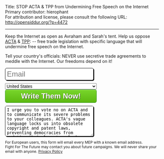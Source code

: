 <html>
<head></head>
<body>
Title: STOP ACTA & TPP from Undermining Free Speech on the Internet<br />
Primary contributor: hierophant<br />
For attribution and license, please consult the following URL: <a href="http://opensiddur.org/?p=4472">http://opensiddur.org/?p=4472</a>
<p />
<hr />

Keep the Internet as open as Avraham and Sarah's tent. Help us oppose <a href="http://www.stopacta.info">ACTA</a> &amp; <a href="http://en.wikipedia.org/wiki/Trans-Pacific_Strategic_Economic_Partnership">TPP</a>:</strong> -- free trade legislation with specific language that will undermine free speech on the Internet.

<form action='http://act.fightforthefuture.org/page/s/acta-letters' method='post' id='write-letter'>                <style>             select {width: 300px; font-size: 14px;}             button {                -moz-box-shadow:inset 0px 1px 0px 0px #caefab;              -webkit-box-shadow:inset 0px 1px 0px 0px #caefab;               box-shadow:inset 0px 1px 0px 0px #caefab;               background:-webkit-gradient( linear, left top, left bottom, color-stop(0.05, #77d42a), color-stop(1, #5cb811) );                background:-moz-linear-gradient( center top, #77d42a 5%, #5cb811 100% );                filter:progid:DXImageTransform.Microsoft.gradient(startColorstr='#77d42a', endColorstr='#5cb811');              background-color:#77d42a;               -moz-border-radius:6px;             -webkit-border-radius:6px;              border-radius:6px;              border:1px solid #268a16;               display:inline-block;               color:#ffffff;              font-family:arial;              font-size:24px;             font-weight:bold;               padding:7px 5px 7px 5px;                text-decoration:none;               text-shadow:1px 1px 0px #333;               display: block;             clear: both;                margin-bottom: 10px;                width: 300px;               cursor: pointer;                }               button:hover {              background:-webkit-gradient( linear, left top, left bottom, color-stop(0.05, #5cb811), color-stop(1, #77d42a) );                background:-moz-linear-gradient( center top, #5cb811 5%, #77d42a 100% );                filter:progid:DXImageTransform.Microsoft.gradient(startColorstr='#5cb811', endColorstr='#77d42a');              background-color:#5cb811;               }               button:active {             position:relative;              top:1px;                }               input {             width: 290px;               padding: 5px;               border: 1px solid #000;             font-size: 24px;                border-radius: 5px;             -webkit-border-radius: 5px;             -moz-border-radius: 5px;                height: 40px;               box-shadow: #000 2px 2px;               display: block;             margin: 0 10px 10px 0;              }               textarea {              display: block;             background: white; border: 1px solid #666;              padding: 5px;               border: 1px solid #000;             border-radius: 5px;             -webkit-border-radius: 5px;             -moz-border-radius: 5px;                width: 290px;               height: 100px;              box-shadow: #000 2px 2px;               display: block;             margin: 0 10px 10px 0;'             }               select {                    -moz-border-radius: 5px 5px 5px 5px;                        background: none repeat scroll 0 0 white;                       border: 1px solid #000000;                          display: block;                     margin: 1px 20px 10px 0;                        padding: 15px 5px;              }               </style>                <p></strong>Tell your country's officials: NEVER use secretive trade agreements to meddle with the Internet. Our freedoms depend on it!</p>             <input type='email' class='text' size='48' id='email' name='email' placeholder='Email'>                 <select  id='country' name='country'><option value=''></option><option value='AF'>Afghanistan</option><option value='AL'>Albania</option><option value='DZ'>Algeria</option><option value='AS'>American Samoa</option><option value='AD'>Andorra</option><option value='AO'>Angola</option><option value='AI'>Anguilla</option><option value='AG'>Antigua and Barbuda</option><option value='AR'>Argentina</option><option value='AM'>Armenia</option><option value='AW'>Aruba</option><option value='AU'>Australia</option><option value='AT'>Austria</option><option value='AZ'>Azerbaijan</option><option value='BS'>Bahamas</option><option value='BH'>Bahrain</option><option value='BD'>Bangladesh</option><option value='BB'>Barbados</option><option value='BY'>Belarus</option><option value='BE'>Belgium</option><option value='BZ'>Belize</option><option value='BJ'>Benin</option><option value='BM'>Bermuda</option><option value='BT'>Bhutan</option><option value='BO'>Bolivia</option><option value='BA'>Bosnia and Herzegovina</option><option value='BW'>Botswana</option><option value='BR'>Brazil</option><option value='VG'>British Virgin Islands</option><option value='IO'>British Indian Ocean Territory</option><option value='BN'>Brunei</option><option value='BG'>Bulgaria</option><option value='BF'>Burkina Faso</option><option value='BI'>Burundi</option><option value='KH'>Cambodia</option><option value='CM'>Cameroon</option><option value='CA'>Canada</option><option value='CV'>Cape Verde</option><option value='KY'>Cayman Islands</option><option value='CF'>Central African Republic</option><option value='TD'>Chad</option><option value='CL'>Chile</option><option value='CN'>China</option><option value='CX'>Christmas Island</option><option value='CO'>Colombia</option><option value='KM'>Comoros Islands</option><option value='CD'>Congo, Democratic Republic of the</option><option value='CG'>Congo, Republic of the</option><option value='CK'>Cook Islands</option><option value='CR'>Costa Rica</option><option value='CI'>Cote D'ivoire</option><option value='HR'>Croatia</option><option value='CU'>Cuba</option><option value='CY'>Cyprus</option><option value='CZ'>Czech Republic</option><option value='DK'>Denmark</option><option value='DJ'>Djibouti</option><option value='DM'>Dominica</option><option value='DO'>Dominican Republic</option><option value='TP'>East Timor</option><option value='EC'>Ecuador</option><option value='EG'>Egypt</option><option value='SV'>El Salvador</option><option value='GQ'>Equatorial Guinea</option><option value='ER'>Eritrea</option><option value='EE'>Estonia</option><option value='ET'>Ethiopia</option><option value='FK'>Falkland Islands (Malvinas)</option><option value='FO'>Faroe Islands</option><option value='FJ'>Fiji</option><option value='FI'>Finland</option><option value='FR'>France</option><option value='GF'>French Guiana</option><option value='PF'>French Polynesia</option><option value='TF'>French Southern Territories</option><option value='GA'>Gabon</option><option value='GM'>Gambia</option><option value='GE'>Georgia</option><option value='DE'>Germany</option><option value='GH'>Ghana</option><option value='GI'>Gibraltar</option><option value='GR'>Greece</option><option value='GL'>Greenland</option><option value='GD'>Grenada</option><option value='GP'>Guadeloupe</option><option value='GU'>Guam</option><option value='GT'>Guatemala</option><option value='GN'>Guinea</option><option value='GW'>Guinea-Bissau</option><option value='GY'>Guyana</option><option value='HT'>Haiti</option><option value='VA'>Holy See (Vatican City State)</option><option value='HN'>Honduras</option><option value='HK'>Hong Kong</option><option value='HU'>Hungary</option><option value='IS'>Iceland</option><option value='IN'>India</option><option value='ID'>Indonesia</option><option value='IR'>Iran</option><option value='IQ'>Iraq</option><option value='IE'>Ireland</option><option value='IL'>Israel</option><option value='IT'>Italy</option><option value='JM'>Jamaica</option><option value='JP'>Japan</option><option value='JO'>Jordan</option><option value='KZ'>Kazakhstan</option><option value='KE'>Kenya</option><option value='KI'>Kiribati</option><option value='KR'>South Korea</option><option value='XK'>Kosovo</option><option value='KW'>Kuwait</option><option value='KG'>Kyrgyzstan</option><option value='LA'>Laos</option><option value='LV'>Latvia</option><option value='LB'>Lebanon</option><option value='LS'>Lesotho</option><option value='LR'>Liberia</option><option value='LI'>Liechtenstein</option><option value='LT'>Lithuania</option><option value='LU'>Luxembourg</option><option value='MO'>Macau</option><option value='MK'>Macedonia</option><option value='MG'>Madagascar</option><option value='MW'>Malawi</option><option value='MY'>Malaysia</option><option value='MV'>Maldives</option><option value='ML'>Mali</option><option value='MT'>Malta</option><option value='MH'>Marshall Islands</option><option value='MQ'>Martinique</option><option value='MR'>Mauritania</option><option value='MU'>Mauritius</option><option value='YT'>Mayotte</option><option value='MX'>Mexico</option><option value='FM'>Micronesia</option><option value='MD'>Moldova, Republic of</option><option value='MC'>Monaco</option><option value='MN'>Mongolia</option><option value='ME'>Montenegro</option><option value='MS'>Montserrat</option><option value='MA'>Morocco</option><option value='MZ'>Mozambique</option><option value='MM'>Myanmar</option><option value='NA'>Namibia</option><option value='NR'>Nauru</option><option value='NP'>Nepal</option><option value='NL'>Netherlands</option><option value='AN'>Netherlands Antilles</option><option value='NC'>New Caledonia</option><option value='NZ'>New Zealand</option><option value='NI'>Nicaragua</option><option value='NE'>Niger</option><option value='NG'>Nigeria</option><option value='NU'>Niue</option><option value='NF'>Norfolk Island</option><option value='MP'>Northern Mariana Islands</option><option value='NO'>Norway</option><option value='OM'>Oman</option><option value='PK'>Pakistan</option><option value='PW'>Palau</option><option value='PA'>Panama</option><option value='PG'>Papua New Guinea</option><option value='PY'>Paraguay</option><option value='PE'>Peru</option><option value='PH'>Philippines</option><option value='PN'>Pitcairn Island</option><option value='PL'>Poland</option><option value='PT'>Portugal</option><option value='PR'>Puerto Rico</option><option value='QA'>Qatar</option><option value='RE'>Reunion</option><option value='RO'>Romania</option><option value='RU'>Russian Federation</option><option value='RW'>Rwanda</option><option value='KN'>Saint Kitts and Nevis</option><option value='LC'>Saint Lucia</option><option value='VC'>Saint Vincent and the Grenadines</option><option value='WS'>Samoa</option><option value='SM'>San Marino</option><option value='ST'>Sao Tome and Principe</option><option value='SA'>Saudi Arabia</option><option value='SN'>Senegal</option><option value='RS'>Serbia</option><option value='SC'>Seychelles</option><option value='SL'>Sierra Leone</option><option value='SG'>Singapore</option><option value='SK'>Slovakia</option><option value='SI'>Slovenia</option><option value='SB'>Solomon Islands</option><option value='SO'>Somalia</option><option value='ZA'>South Africa</option><option value='ES' selected='selected'>Spain</option><option value='LK'>Sri Lanka</option><option value='SH'>St. Helena</option><option value='PM'>St. Pierre and Miquelon</option><option value='SD'>Sudan</option><option value='SR'>Suriname</option><option value='SZ'>Swaziland</option><option value='SE'>Sweden</option><option value='CH'>Switzerland</option><option value='SY'>Syria</option><option value='TW'>Taiwan</option><option value='TJ'>Tajikistan</option><option value='TZ'>Tanzania</option><option value='TH'>Thailand</option><option value='TG'>Togo</option><option value='TK'>Tokelau</option><option value='TO'>Tonga</option><option value='TT'>Trinidad and Tobago</option><option value='TN'>Tunisia</option><option value='TR'>Turkey</option><option value='TM'>Turkmenistan</option><option value='TC'>Turks and Caicos Islands</option><option value='TV'>Tuvalu</option><option value='UG'>Uganda</option><option value='UA'>Ukraine</option><option value='AE'>United Arab Emirates</option><option value='GB'>United Kingdom</option><option value='US'  selected='selected'>United States</option><option value='UY'>Uruguay</option><option value='UZ'>Uzbekistan</option><option value='VU'>Vanuatu</option><option value='VE'>Venezuela</option><option value='VN'>Viet Nam</option><option value='VI'>Virgin Islands (U.S.)</option><option value='WF'>Wallis and Futuna Islands</option><option value='EH'>Western Sahara</option><option value='YE'>Yemen</option><option value='ZM'>Zambia</option><option value='ZW'>Zimbabwe</option></select>                <button type='submit' class='green'  ><span>Write Them Now!</span></button>             <textarea id='custom-316' name='custom-316'>I urge you to vote no on ACTA and to communicate its severe problems to your colleagues. ACTA's vague language locks us into obsolete copyright and patent laws, preventing democracies from updating their laws to unlock new economic and social opportunities.It criminalizes harmless remixes by ordinary users if they achieve 'a commercial scale' (art 2.14.1) which many amateur videos do on sites like Youtube. And it criminalizes legitimate websites by making them responsible for user behavior ('aiding and abetting' art 2.14.4).Worse, it permanently bypasses the democratic process by empowering the 'ACTA Committee' to 'propose amendments to [ACTA]' without your approval. (art 6.4) In other words, it's impossible to know what you're voting for.The global movement against the US law SOPA showed that internet freedom is a crucial issue which belongs in the legislative process of each country. You should view ACTA as an attempt by a handful of companies to circumvent the democratic process, and you should vote against it.Thank you. Please reply if you have any questions.             </textarea> <p class='copywrong' style='font-size: 12px;'>For European users, this form will email every MEP with a known email address.<br />Fight For The Future may contact you about future campaigns. We will never share your email with anyone. <a href='http://fightforthefuture.org/privacy'>Privacy Policy</a></p></form>
</body>
</html>